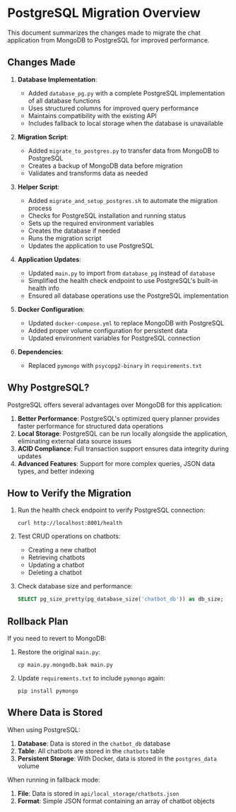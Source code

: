 # PostgreSQL Migration Overview

This document summarizes the changes made to migrate the chat application from MongoDB to PostgreSQL for improved performance.

## Changes Made

1. **Database Implementation**:
   - Added `database_pg.py` with a complete PostgreSQL implementation of all database functions
   - Uses structured columns for improved query performance
   - Maintains compatibility with the existing API
   - Includes fallback to local storage when the database is unavailable

2. **Migration Script**:
   - Added `migrate_to_postgres.py` to transfer data from MongoDB to PostgreSQL
   - Creates a backup of MongoDB data before migration
   - Validates and transforms data as needed

3. **Helper Script**:
   - Added `migrate_and_setup_postgres.sh` to automate the migration process
   - Checks for PostgreSQL installation and running status
   - Sets up the required environment variables
   - Creates the database if needed
   - Runs the migration script
   - Updates the application to use PostgreSQL

4. **Application Updates**:
   - Updated `main.py` to import from `database_pg` instead of `database`
   - Simplified the health check endpoint to use PostgreSQL's built-in health info
   - Ensured all database operations use the PostgreSQL implementation

5. **Docker Configuration**:
   - Updated `docker-compose.yml` to replace MongoDB with PostgreSQL
   - Added proper volume configuration for persistent data
   - Updated environment variables for PostgreSQL connection

6. **Dependencies**:
   - Replaced `pymongo` with `psycopg2-binary` in `requirements.txt`

## Why PostgreSQL?

PostgreSQL offers several advantages over MongoDB for this application:

1. **Better Performance**: PostgreSQL's optimized query planner provides faster performance for structured data operations
2. **Local Storage**: PostgreSQL can be run locally alongside the application, eliminating external data source issues
3. **ACID Compliance**: Full transaction support ensures data integrity during updates
4. **Advanced Features**: Support for more complex queries, JSON data types, and better indexing

## How to Verify the Migration

1. Run the health check endpoint to verify PostgreSQL connection:
   ```
   curl http://localhost:8001/health
   ```

2. Test CRUD operations on chatbots:
   - Creating a new chatbot
   - Retrieving chatbots
   - Updating a chatbot
   - Deleting a chatbot

3. Check database size and performance:
   ```sql
   SELECT pg_size_pretty(pg_database_size('chatbot_db')) as db_size;
   ```

## Rollback Plan

If you need to revert to MongoDB:

1. Restore the original `main.py`:
   ```
   cp main.py.mongodb.bak main.py
   ```

2. Update `requirements.txt` to include `pymongo` again:
   ```
   pip install pymongo
   ```

## Where Data is Stored

When using PostgreSQL:

1. **Database**: Data is stored in the `chatbot_db` database
2. **Table**: All chatbots are stored in the `chatbots` table
3. **Persistent Storage**: With Docker, data is stored in the `postgres_data` volume

When running in fallback mode:

1. **File**: Data is stored in `api/local_storage/chatbots.json`
2. **Format**: Simple JSON format containing an array of chatbot objects 